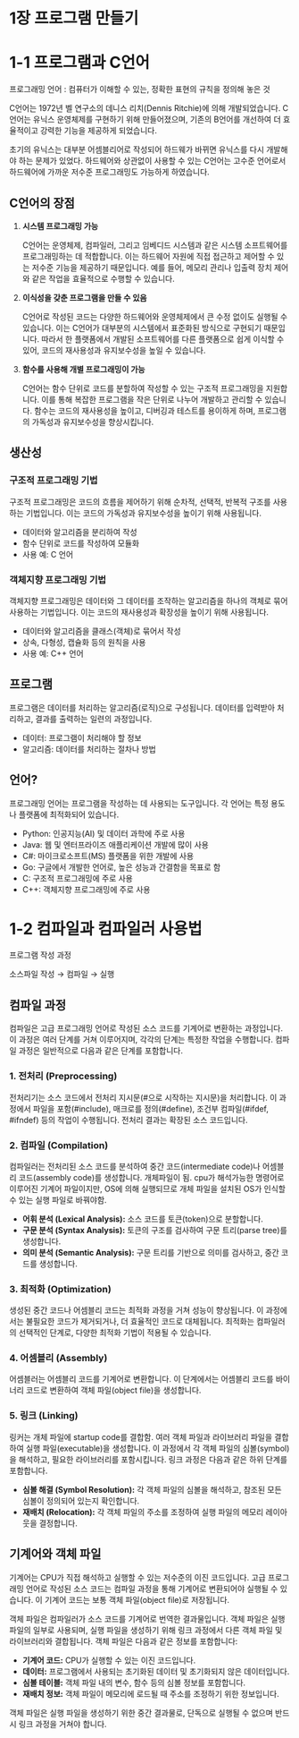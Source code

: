 # 1장 프로그램 만들기

# 1-1 프로그램과 C언어

프로그래밍 언어 : 컴퓨터가 이해할 수 있는, 정확한 표현의 규칙을 정의해 놓은 것

C언어는 1972년 벨 연구소의 데니스 리치(Dennis Ritchie)에 의해 개발되었습니다. C언어는 유닉스 운영체제를 구현하기 위해 만들어졌으며, 기존의 B언어를 개선하여 더 효율적이고 강력한 기능을 제공하게 되었습니다.

초기의 유닉스는 대부분 어셈블리어로 작성되어 하드웨가 바뀌면 유닉스를 다시 개발해야 하는 문제가 있었다.  하드웨어와 상관없이 사용할 수 있는 C언어는 고수준 언어로서 하드웨어에 가까운 저수준 프로그래밍도 가능하게 하였습니다. 

## C언어의 장점

1. **시스템 프로그래밍 가능**
    
    C언어는 운영체제, 컴파일러, 그리고 임베디드 시스템과 같은 시스템 소프트웨어를 프로그래밍하는 데 적합합니다. 이는 하드웨어 자원에 직접 접근하고 제어할 수 있는 저수준 기능을 제공하기 때문입니다. 예를 들어, 메모리 관리나 입출력 장치 제어와 같은 작업을 효율적으로 수행할 수 있습니다.
    
2. **이식성을 갖춘 프로그램을 만들 수 있음**
    
    C언어로 작성된 코드는 다양한 하드웨어와 운영체제에서 큰 수정 없이도 실행될 수 있습니다. 이는 C언어가 대부분의 시스템에서 표준화된 방식으로 구현되기 때문입니다. 따라서 한 플랫폼에서 개발된 소프트웨어를 다른 플랫폼으로 쉽게 이식할 수 있어, 코드의 재사용성과 유지보수성을 높일 수 있습니다.
    
3. **함수를 사용해 개별 프로그래밍이 가능**
    
    C언어는 함수 단위로 코드를 분할하여 작성할 수 있는 구조적 프로그래밍을 지원합니다. 이를 통해 복잡한 프로그램을 작은 단위로 나누어 개발하고 관리할 수 있습니다. 함수는 코드의 재사용성을 높이고, 디버깅과 테스트를 용이하게 하며, 프로그램의 가독성과 유지보수성을 향상시킵니다.
    

## 생산성

### 구조적 프로그래밍 기법

구조적 프로그래밍은 코드의 흐름을 제어하기 위해 순차적, 선택적, 반복적 구조를 사용하는 기법입니다. 이는 코드의 가독성과 유지보수성을 높이기 위해 사용됩니다.

- 데이터와 알고리즘을 분리하여 작성
- 함수 단위로 코드를 작성하여 모듈화
- 사용 예: C 언어

### 객체지향 프로그래밍 기법

객체지향 프로그래밍은 데이터와 그 데이터를 조작하는 알고리즘을 하나의 객체로 묶어 사용하는 기법입니다. 이는 코드의 재사용성과 확장성을 높이기 위해 사용됩니다.

- 데이터와 알고리즘을 클래스(객체)로 묶어서 작성
- 상속, 다형성, 캡슐화 등의 원칙을 사용
- 사용 예: C++ 언어

## 프로그램

프로그램은 데이터를 처리하는 알고리즘(로직)으로 구성됩니다. 데이터를 입력받아 처리하고, 결과를 출력하는 일련의 과정입니다.

- 데이터: 프로그램이 처리해야 할 정보
- 알고리즘: 데이터를 처리하는 절차나 방법

## 언어?

프로그래밍 언어는 프로그램을 작성하는 데 사용되는 도구입니다. 각 언어는 특정 용도나 플랫폼에 최적화되어 있습니다.

- Python: 인공지능(AI) 및 데이터 과학에 주로 사용
- Java: 웹 및 엔터프라이즈 애플리케이션 개발에 많이 사용
- C#: 마이크로소프트(MS) 플랫폼을 위한 개발에 사용
- Go: 구글에서 개발한 언어로, 높은 성능과 간결함을 목표로 함
- C: 구조적 프로그래밍에 주로 사용
- C++: 객체지향 프로그래밍에 주로 사용

# 1-2 컴파일과 컴파일러 사용법

프로그램 작성 과정

소스파일 작성 → 컴파일 → 실행

## 컴파일 과정

컴파일은 고급 프로그래밍 언어로 작성된 소스 코드를 기계어로 변환하는 과정입니다. 이 과정은 여러 단계를 거쳐 이루어지며, 각각의 단계는 특정한 작업을 수행합니다. 컴파일 과정은 일반적으로 다음과 같은 단계를 포함합니다.

### 1. 전처리 (Preprocessing)

전처리기는 소스 코드에서 전처리 지시문(#으로 시작하는 지시문)을 처리합니다. 이 과정에서 파일을 포함(#include), 매크로를 정의(#define), 조건부 컴파일(#ifdef, #ifndef) 등의 작업이 수행됩니다. 전처리 결과는 확장된 소스 코드입니다.

### 2. 컴파일 (Compilation)

컴파일러는 전처리된 소스 코드를 분석하여 중간 코드(intermediate code)나 어셈블리 코드(assembly code)를 생성합니다. 개체파일이 됨. cpu가 해석가능한 명령어로 이루어진 기계어 파일이지만, OS에 의해 실행되므로 개체 파일을 설치된 OS가 인식할 수 있는 실행 파일로 바꿔야함.

- **어휘 분석 (Lexical Analysis):** 소스 코드를 토큰(token)으로 분할합니다.
- **구문 분석 (Syntax Analysis):** 토큰의 구조를 검사하여 구문 트리(parse tree)를 생성합니다.
- **의미 분석 (Semantic Analysis):** 구문 트리를 기반으로 의미를 검사하고, 중간 코드를 생성합니다.

### 3. 최적화 (Optimization)

생성된 중간 코드나 어셈블리 코드는 최적화 과정을 거쳐 성능이 향상됩니다. 이 과정에서는 불필요한 코드가 제거되거나, 더 효율적인 코드로 대체됩니다. 최적화는 컴파일러의 선택적인 단계로, 다양한 최적화 기법이 적용될 수 있습니다.

### 4. 어셈블리 (Assembly)

어셈블러는 어셈블리 코드를 기계어로 변환합니다. 이 단계에서는 어셈블리 코드를 바이너리 코드로 변환하여 객체 파일(object file)을 생성합니다.

### 5. 링크 (Linking)

링커는 개체 파일에 startup code를 결합함. 여러 객체 파일과 라이브러리 파일을 결합하여 실행 파일(executable)을 생성합니다. 이 과정에서 각 객체 파일의 심볼(symbol)을 해석하고, 필요한 라이브러리를 포함시킵니다. 링크 과정은 다음과 같은 하위 단계를 포함합니다.

- **심볼 해결 (Symbol Resolution):** 각 객체 파일의 심볼을 해석하고, 참조된 모든 심볼이 정의되어 있는지 확인합니다.
- **재배치 (Relocation):** 각 객체 파일의 주소를 조정하여 실행 파일의 메모리 레이아웃을 결정합니다.

## 기계어와 객체 파일

기계어는 CPU가 직접 해석하고 실행할 수 있는 저수준의 이진 코드입니다. 고급 프로그래밍 언어로 작성된 소스 코드는 컴파일 과정을 통해 기계어로 변환되어야 실행될 수 있습니다. 이 기계어 코드는 보통 객체 파일(object file)로 저장됩니다.

객체 파일은 컴파일러가 소스 코드를 기계어로 번역한 결과물입니다. 객체 파일은 실행 파일의 일부로 사용되며, 실행 파일을 생성하기 위해 링크 과정에서 다른 객체 파일 및 라이브러리와 결합됩니다. 객체 파일은 다음과 같은 정보를 포함합니다:

- **기계어 코드:** CPU가 실행할 수 있는 이진 코드입니다.
- **데이터:** 프로그램에서 사용되는 초기화된 데이터 및 초기화되지 않은 데이터입니다.
- **심볼 테이블:** 객체 파일 내의 변수, 함수 등의 심볼 정보를 포함합니다.
- **재배치 정보:** 객체 파일이 메모리에 로드될 때 주소를 조정하기 위한 정보입니다.

객체 파일은 실행 파일을 생성하기 위한 중간 결과물로, 단독으로 실행될 수 없으며 반드시 링크 과정을 거쳐야 합니다.